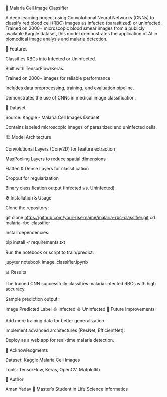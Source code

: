 🧬 Malaria Cell Image Classifier

A deep learning project using Convolutional Neural Networks (CNNs) to classify red blood cell (RBC) images as infected (parasitized) or uninfected.
Trained on 2000+ microscopic blood smear images from a publicly available Kaggle dataset, this model demonstrates the application of AI in biomedical image analysis and malaria detection.

🚀 Features

Classifies RBCs into Infected or Uninfected.

Built with TensorFlow/Keras.

Trained on 2000+ images for reliable performance.

Includes data preprocessing, training, and evaluation pipeline.

Demonstrates the use of CNNs in medical image classification.

📂 Dataset

Source: Kaggle - Malaria Cell Images Dataset

Contains labeled microscopic images of parasitized and uninfected cells.

🏗️ Model Architecture

Convolutional Layers (Conv2D) for feature extraction

MaxPooling Layers to reduce spatial dimensions

Flatten & Dense Layers for classification

Dropout for regularization

Binary classification output (Infected vs. Uninfected)

⚙️ Installation & Usage

Clone the repository:

git clone https://github.com/your-username/malaria-rbc-classifier.git
cd malaria-rbc-classifier


Install dependencies:

pip install -r requirements.txt


Run the notebook or script to train/predict:

jupyter notebook Image_classifier.ipynb

📊 Results

The trained CNN successfully classifies malaria-infected RBCs with high accuracy.

Sample prediction output:

Image	Predicted Label
🩸	Infected
🩸	Uninfected
🔮 Future Improvements

Add more training data for better generalization.

Implement advanced architectures (ResNet, EfficientNet).

Deploy as a web app for real-time malaria detection.

🙌 Acknowledgments

Dataset: Kaggle Malaria Cell Images

Tools: TensorFlow, Keras, OpenCV, Matplotlib

👤 Author

Aman Yadav
📌 Master’s Student in Life Science Informatics

